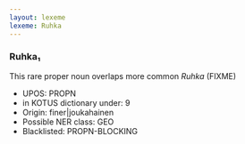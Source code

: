 ```yaml
---
layout: lexeme
lexeme: Ruhka
---
```


###  Ruhka₁

This rare proper noun overlaps more common *Ruhka* (FIXME)
* UPOS:  PROPN
* in KOTUS dictionary under:  9
* Origin:  finer|joukahainen
* Possible NER class:  GEO
* Blacklisted:  PROPN-BLOCKING


